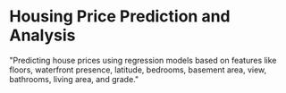 # Housing Price Prediction and Analysis
 "Predicting house prices using regression models based on features like floors, waterfront presence, latitude, bedrooms, basement area, view, bathrooms, living area, and grade."
